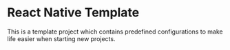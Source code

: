 # React Native Template

This is a template project which contains predefined configurations to make life easier
when starting new projects.

